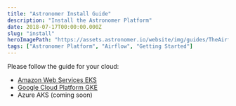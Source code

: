```yaml
---
title: "Astronomer Install Guide"
description: "Install the Astronomer Platform"
date: 2018-07-17T00:00:00.000Z
slug: "install"
heroImagePath: "https://assets.astronomer.io/website/img/guides/TheAirflowUI_preview.png"
tags: ["Astronomer Platform", "Airflow", "Getting Started"]
---
```


Please follow the guide for your cloud:

- [Amazon Web Services EKS](/guides/install-aws)
- [Google Cloud Platform GKE](/guides/install-gcp)
- Azure AKS (coming soon)
